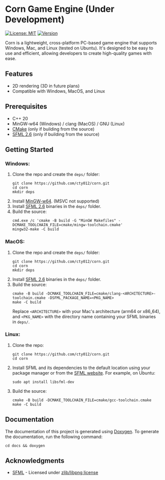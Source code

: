 # Corn Game Engine (Under Development)
[![License: MIT](https://img.shields.io/badge/license-MIT-yellow.svg)](https://github.com/cty012/corn/blob/main/LICENSE)
[![Version](https://img.shields.io/badge/version-1.0.0-red.svg)](https://github.com/cty012/corn)

Corn is a lightweight, cross-platform PC-based game engine that supports Windows, Mac, and Linux (tested on Ubuntu).
It's designed to be easy to use and efficient, allowing developers to create high-quality games with ease.

## Features
- 2D rendering (3D in future plans)
- Compatible with Windows, MacOS, and Linux

## Prerequisites
- C++ 20
- MinGW-w64 (Windows) / clang (MacOS) / GNU (Linux)
- [CMake](https://cmake.org/) (only if building from the source)
- [SFML 2.6](https://www.sfml-dev.org/) (only if building from the source)

## Getting Started

### Windows:
1. Clone the repo and create the `deps/` folder:
   ```shell
   git clone https://github.com/cty012/corn.git
   cd corn
   mkdir deps
   ```
2. Install [MinGW-w64](https://www.mingw-w64.org/downloads/). (MSVC not supported)
3. Install [SFML 2.6](https://www.sfml-dev.org/) binaries in the `deps/` folder.
4. Build the source:
   ```shell
   cmd.exe /c 'cmake -B build -G "MinGW Makefiles" -DCMAKE_TOOLCHAIN_FILE=cmake/mingw-toolchain.cmake'
   mingw32-make -C build
   ```

### MacOS:
1. Clone the repo and create the `deps/` folder:
   ```shell
   git clone https://github.com/cty012/corn.git
   cd corn
   mkdir deps
   ```
2. Install [SFML 2.6](https://www.sfml-dev.org/) binaries in the `deps/` folder.
3. Build the source:
   ```shell
   cmake -B build -DCMAKE_TOOLCHAIN_FILE=cmake/clang-<ARCHITECTURE>-toolchain.cmake -DSFML_PACKAGE_NAME=<PKG_NAME>
   make -C build
   ```
   Replace `<ARCHITECTURE>` with your Mac's architecture (arm64 or x86_64), and `<PKG_NAME>` with the directory name containing your SFML binaries in `deps/`.

### Linux:
1. Clone the repo:
   ```shell
   git clone https://github.com/cty012/corn.git
   cd corn
   ```
2. Install SFML and its dependencies to the default location using your package manager or from the [SFML website](https://www.sfml-dev.org/).
   For example, on Ubuntu:
   ```shell
   sudo apt install libsfml-dev
   ```
3. Build the source:
   ```shell
   cmake -B build -DCMAKE_TOOLCHAIN_FILE=cmake/gcc-toolchain.cmake
   make -C build
   ```

## Documentation
The documentation of this project is generated using [Doxygen](https://www.doxygen.nl/).
To generate the documentation, run the following command:
```shell
cd docs && doxygen
```

## Acknowledgments
- [SFML](https://www.sfml-dev.org/) - Licensed under [zlib/libpng license](https://www.sfml-dev.org/license.php)
